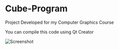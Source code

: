 # Cube-Program
Project Developed for my Computer Graphics Course

You can compile this code using Qt Creator

![Screenshot](Jessewb786.github.com/Jessewb786/Cube-Program/img/screenshot.PNG)

